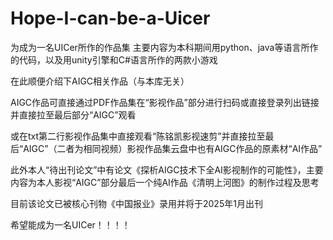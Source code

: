 # Hope-I-can-be-a-Uicer
为成为一名UICer所作的作品集
主要内容为本科期间用python、java等语言所作的代码，以及用unity引擎和C#语言所作的两款小游戏



在此顺便介绍下AIGC相关作品（与本库无关）

AIGC作品可直接通过PDF作品集在“影视作品”部分进行扫码或直接登录列出链接并直接拉至最后部分“AIGC”观看

或在txt第二行影视作品集中直接观看“陈铭凯影视速剪”并直接拉至最后“AIGC”（二者为相同视频）影视作品集云盘中也有AIGC作品的原素材“AI作品”

此外本人“待出刊论文”中有论文《探析AIGC技术下全AI影视制作的可能性》，主要内容为本人影视“AIGC”部分最后一个纯AI作品《清明上河图》的制作过程及思考

目前该论文已被核心刊物《中国报业》录用并将于2025年1月出刊

希望能成为一名UICer！！！！
